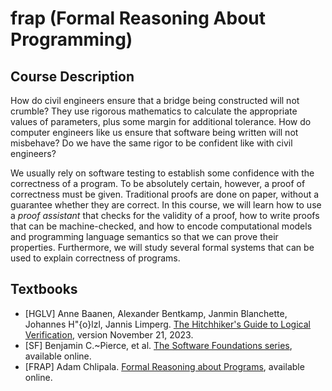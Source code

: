 # frap (Formal Reasoning About Programming)

## Course Description
How do civil engineers ensure that a bridge being constructed will not crumble?  They use rigorous mathematics to calculate the appropriate values of parameters, plus some margin for additional tolerance.  How do computer engineers like us ensure that software being written will not misbehave?  Do we have the same rigor to be confident like with civil engineers?

We usually rely on software testing to establish some confidence with the correctness of a program.  To be absolutely certain, however, a proof of correctness must be given.  Traditional proofs are done on paper, without a guarantee whether they are correct.  In this course, we will learn how to use a _proof assistant_ that checks for the validity of a proof, how to write proofs that can be machine-checked, and how to encode computational models and programming language semantics so that we can prove their properties.  Furthermore, we will study several formal systems that can be used to explain correctness of programs.

## Textbooks
- [HGLV] Anne Baanen, Alexander Bentkamp, Janmin Blanchette, Johannes H\"{o}lzl, Jannis Limperg. [The Hitchhiker's Guide to Logical Verification](https://raw.githubusercontent.com/blanchette/logical_verification_2023/main/hitchhikers_guide.pdf), version November 21, 2023.
- [SF] Benjamin C.~Pierce, et al. [The Software Foundations series](https://softwarefoundations.cis.upenn.edu/), available online.
- [FRAP] Adam Chlipala. [Formal Reasoning about Programs](http://adam.chlipala.net/frap/frap_book.pdf), available online.
